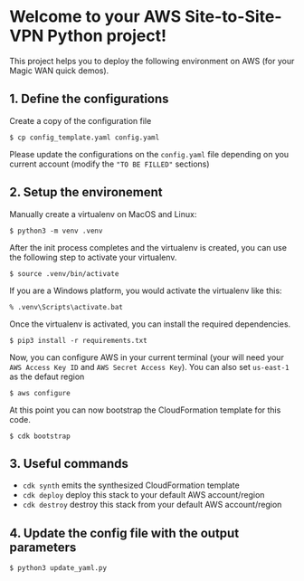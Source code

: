 
# Welcome to your AWS Site-to-Site-VPN Python project!

This project helps you to deploy the following environment on AWS (for your Magic WAN quick demos).

## 1. Define the configurations
Create a copy of the configuration file

```
$ cp config_template.yaml config.yaml
```

Please update the configurations on the `config.yaml` file depending on you current account (modify the `"TO BE FILLED"` sections)

## 2. Setup the environement
Manually create a virtualenv on MacOS and Linux:

```
$ python3 -m venv .venv
```

After the init process completes and the virtualenv is created, you can use the following
step to activate your virtualenv.

```
$ source .venv/bin/activate
```

If you are a Windows platform, you would activate the virtualenv like this:

```
% .venv\Scripts\activate.bat
```

Once the virtualenv is activated, you can install the required dependencies.

```
$ pip3 install -r requirements.txt
```

Now, you can configure AWS in your current terminal (your will need your `AWS Access Key ID` and `AWS Secret Access Key`). You can also set `us-east-1` as the defaut region 

```
$ aws configure
```

At this point you can now bootstrap the CloudFormation template for this code.

```
$ cdk bootstrap
```


## 3. Useful commands

 * `cdk synth`       emits the synthesized CloudFormation template
 * `cdk deploy`      deploy this stack to your default AWS account/region
 * `cdk destroy`     destroy this stack from your default AWS account/region

## 4. Update the config file with the output parameters

```
$ python3 update_yaml.py
```
